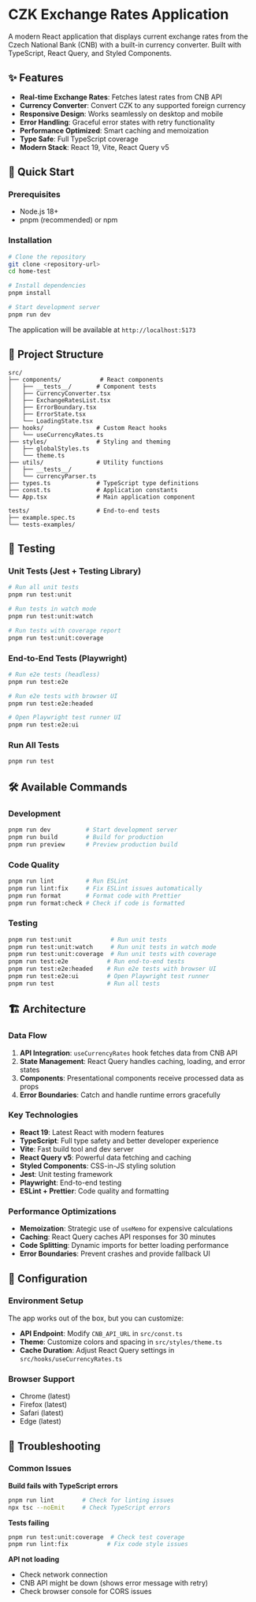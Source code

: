 # CZK Exchange Rates Application

A modern React application that displays current exchange rates from the Czech National Bank (CNB) with a built-in currency converter. Built with TypeScript, React Query, and Styled Components.

## ✨ Features

- **Real-time Exchange Rates**: Fetches latest rates from CNB API
- **Currency Converter**: Convert CZK to any supported foreign currency
- **Responsive Design**: Works seamlessly on desktop and mobile
- **Error Handling**: Graceful error states with retry functionality
- **Performance Optimized**: Smart caching and memoization
- **Type Safe**: Full TypeScript coverage
- **Modern Stack**: React 19, Vite, React Query v5

## 🚀 Quick Start

### Prerequisites

- Node.js 18+ 
- pnpm (recommended) or npm

### Installation

```bash
# Clone the repository
git clone <repository-url>
cd home-test

# Install dependencies
pnpm install

# Start development server
pnpm run dev
```

The application will be available at `http://localhost:5173`

## 📁 Project Structure

```
src/
├── components/           # React components
│   ├── __tests__/       # Component tests
│   ├── CurrencyConverter.tsx
│   ├── ExchangeRatesList.tsx
│   ├── ErrorBoundary.tsx
│   ├── ErrorState.tsx
│   └── LoadingState.tsx
├── hooks/               # Custom React hooks
│   └── useCurrencyRates.ts
├── styles/              # Styling and theming
│   ├── globalStyles.ts
│   └── theme.ts
├── utils/               # Utility functions
│   ├── __tests__/
│   └── currencyParser.ts
├── types.ts             # TypeScript type definitions
├── const.ts             # Application constants
└── App.tsx              # Main application component

tests/                   # End-to-end tests
├── example.spec.ts
└── tests-examples/
```

## 🧪 Testing

### Unit Tests (Jest + Testing Library)

```bash
# Run all unit tests
pnpm run test:unit

# Run tests in watch mode
pnpm run test:unit:watch

# Run tests with coverage report
pnpm run test:unit:coverage
```

### End-to-End Tests (Playwright)

```bash
# Run e2e tests (headless)
pnpm run test:e2e

# Run e2e tests with browser UI
pnpm run test:e2e:headed

# Open Playwright test runner UI
pnpm run test:e2e:ui
```

### Run All Tests

```bash
pnpm run test
```

## 🛠️ Available Commands

### Development
```bash
pnpm run dev          # Start development server
pnpm run build        # Build for production
pnpm run preview      # Preview production build
```

### Code Quality
```bash
pnpm run lint         # Run ESLint
pnpm run lint:fix     # Fix ESLint issues automatically
pnpm run format       # Format code with Prettier
pnpm run format:check # Check if code is formatted
```

### Testing
```bash
pnpm run test:unit           # Run unit tests
pnpm run test:unit:watch     # Run unit tests in watch mode
pnpm run test:unit:coverage  # Run unit tests with coverage
pnpm run test:e2e           # Run end-to-end tests
pnpm run test:e2e:headed    # Run e2e tests with browser UI
pnpm run test:e2e:ui        # Open Playwright test runner
pnpm run test               # Run all tests
```

## 🏗️ Architecture

### Data Flow
1. **API Integration**: `useCurrencyRates` hook fetches data from CNB API
2. **State Management**: React Query handles caching, loading, and error states
3. **Components**: Presentational components receive processed data as props
4. **Error Boundaries**: Catch and handle runtime errors gracefully

### Key Technologies
- **React 19**: Latest React with modern features
- **TypeScript**: Full type safety and better developer experience
- **Vite**: Fast build tool and dev server
- **React Query v5**: Powerful data fetching and caching
- **Styled Components**: CSS-in-JS styling solution
- **Jest**: Unit testing framework
- **Playwright**: End-to-end testing
- **ESLint + Prettier**: Code quality and formatting

### Performance Optimizations
- **Memoization**: Strategic use of `useMemo` for expensive calculations
- **Caching**: React Query caches API responses for 30 minutes
- **Code Splitting**: Dynamic imports for better loading performance
- **Error Boundaries**: Prevent crashes and provide fallback UI

## 🔧 Configuration

### Environment Setup
The app works out of the box, but you can customize:

- **API Endpoint**: Modify `CNB_API_URL` in `src/const.ts`
- **Theme**: Customize colors and spacing in `src/styles/theme.ts`
- **Cache Duration**: Adjust React Query settings in `src/hooks/useCurrencyRates.ts`

### Browser Support
- Chrome (latest)
- Firefox (latest)
- Safari (latest)
- Edge (latest)

## 🐛 Troubleshooting

### Common Issues

**Build fails with TypeScript errors**
```bash
pnpm run lint        # Check for linting issues
npx tsc --noEmit     # Check TypeScript errors
```

**Tests failing**
```bash
pnpm run test:unit:coverage  # Check test coverage
pnpm run lint:fix           # Fix code style issues
```

**API not loading**
- Check network connection
- CNB API might be down (shows error message with retry)
- Check browser console for CORS issues
